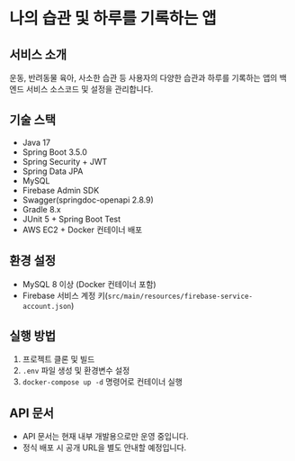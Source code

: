 # 나의 습관 및 하루를 기록하는 앱

## 서비스 소개
운동, 반려동물 육아, 사소한 습관 등 사용자의 다양한 습관과 하루를 기록하는 앱의 백엔드 서비스 소스코드 및 설정을 관리합니다.

## 기술 스택
- Java 17  
- Spring Boot 3.5.0
- Spring Security + JWT 
- Spring Data JPA  
- MySQL  
- Firebase Admin SDK 
- Swagger(springdoc-openapi 2.8.9)
- Gradle 8.x  
- JUnit 5 + Spring Boot Test  
- AWS EC2 + Docker 컨테이너 배포


## 환경 설정
- MySQL 8 이상 (Docker 컨테이너 포함)  
- Firebase 서비스 계정 키(`src/main/resources/firebase-service-account.json`)  

## 실행 방법
1. 프로젝트 클론 및 빌드  
2. `.env` 파일 생성 및 환경변수 설정  
3. `docker-compose up -d` 명령어로 컨테이너 실행  

## API 문서
- API 문서는 현재 내부 개발용으로만 운영 중입니다.
- 정식 배포 시 공개 URL을 별도 안내할 예정입니다.
